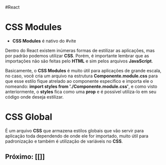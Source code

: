 #React
# CSS Modules

- **CSS Modules** é nativo do #vite 

Dentro do React existem inúmeras formas de estilizar as aplicações, mas por padrão podemos utilizar **CSS**. Porém, é importante lembrar que as importações não são feitas pelo **HTML** e sim pelos arquivos **JavaScript**.

Basicamente, o **CSS Modules** é muito útil para aplicações de grande escala, no caso, você cria um arquivo na estrutura **Componente.module.css** para que esse estilo fique atrelado ao componente especifico e importa ele o nomeando: **import styles from './Componente.module.css'**, e como visto anteriormente, o **styles** fica como uma **prop** e é possível utiliza-lo em seu código onde deseja estilizar.

# CSS Global

É um arquivo **CSS** que armazena estilos globais que vão servir para aplicação toda dependendo de onde ele for importado, muito útil para padronização e também é utilização de variáveis no **CSS**.
## Próximo: [[]]
